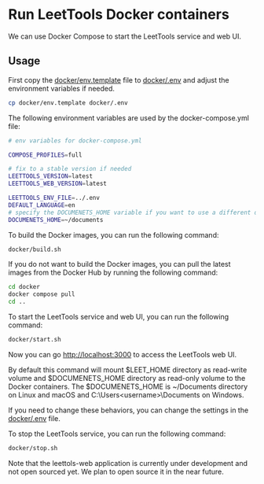 # Run LeetTools Docker containers

We can use Docker Compose to start the LeetTools service and web UI.

## Usage

First copy the [docker/env.template](docker/env.template) file to [docker/.env](docker/.env) 
and adjust the environment variables if needed.

```bash
cp docker/env.template docker/.env
```

The following environment variables are used by the docker-compose.yml file:

```bash
# env variables for docker-compose.yml

COMPOSE_PROFILES=full

# fix to a stable version if needed
LEETTOOLS_VERSION=latest
LEETTOOLS_WEB_VERSION=latest

LEETTOOLS_ENV_FILE=../.env
DEFAULT_LANGUAGE=en
# specify the DOCUMENETS_HOME variable if you want to use a different directory
DOCUMENETS_HOME=~/documents
```

To build the Docker images, you can run the following command:
```bash
docker/build.sh
```

If you do not want to build the Docker images, you can pull the latest images from the 
Docker Hub by running the following command:
```bash
cd docker
docker compose pull
cd ..
```

To start the LeetTools service and web UI, you can run the following command:
```bash
docker/start.sh
```

Now you can go [http://localhost:3000](http://localhost:3000) to access the LeetTools web UI.

By default this command will mount $LEET_HOME directory as read-write volume and 
$DOCUMENETS_HOME directory as read-only volume to the Docker containers. The $DOCUMENETS_HOME
is ~/Documents directory on Linux and macOS and C:\Users\<username>\Documents on Windows.

If you need to change these behaviors, you can change the settings in the 
[docker/.env](docker/.env) file.

To stop the LeetTools service, you can run the following command:
```bash
docker/stop.sh
```

Note that the leettols-web application is currently under development and not open sourced
yet. We plan to open source it in the near future.
